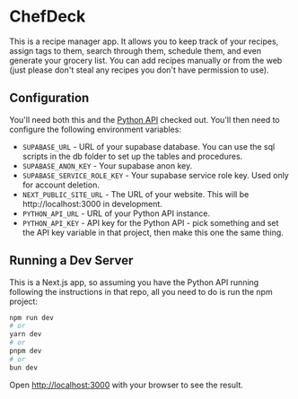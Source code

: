 # ChefDeck

This is a recipe manager app. It allows you to keep track of your recipes, assign tags to them, search through them, schedule them, and even generate your grocery list. You can add recipes manually or from the web (just please don't steal any recipes you don't have permission to use). 

## Configuration

You'll need both this and the [Python API](https://github.com/cdrice26/chefdeck-python-api) checked out. You'll then need to configure the following environment variables:

- `SUPABASE_URL` - URL of your supabase database. You can use the sql scripts in the db folder to set up the tables and procedures.
- `SUPABASE_ANON_KEY` - Your supabase anon key.
- `SUPABASE_SERVICE_ROLE_KEY` - Your supabase service role key. Used only for account deletion.
- `NEXT_PUBLIC_SITE_URL` - The URL of your website. This will be http://localhost:3000 in development.
- `PYTHON_API_URL` - URL of your Python API instance.
- `PYTHON_API_KEY` - API key for the Python API - pick something and set the API key variable in that project, then make this one the same thing.

## Running a Dev Server

This is a Next.js app, so assuming you have the Python API running following the instructions in that repo, all you need to do is run the npm project:

```bash
npm run dev
# or
yarn dev
# or
pnpm dev
# or
bun dev
```

Open [http://localhost:3000](http://localhost:3000) with your browser to see the result.
